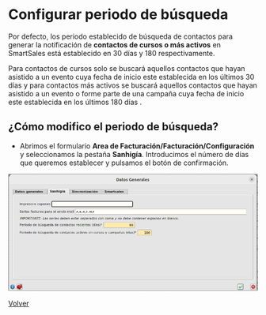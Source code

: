# Configurar periodo de búsqueda

Por defecto, los periodo establecido de búsqueda de contactos para generar la notificación de **contactos de cursos o más activos** en SmartSales está establecido en 30 días y 180 respectivamente.

Para contactos de cursos solo se buscará aquellos contactos que hayan asistido a un evento cuya fecha de inicio este establecida en los últimos 30 días y para contactos más activos se buscará aquellos contactos que hayan asistido a un evento o forme parte de una campaña cuya fecha de inicio este establecida en los últimos 180 días .

## ¿Cómo modifico el periodo de búsqueda?

* Abrimos el formulario **Area de Facturación/Facturación/Configuración** y seleccionamos la pestaña **Sanhigía**. Introducimos el número de días que queremos establecer y pulsamos el botón de confirmación.

![Periodo busqueda](./img/periodobusqueda.png)

[Volver](./agenda.md)